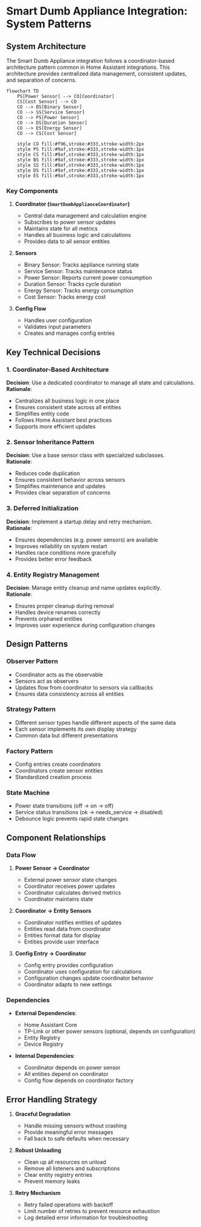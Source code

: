 # Smart Dumb Appliance Integration: System Patterns

## System Architecture

The Smart Dumb Appliance integration follows a coordinator-based architecture pattern common in Home Assistant integrations. This architecture provides centralized data management, consistent updates, and separation of concerns.

```mermaid
flowchart TD
    PS[Power Sensor] --> CO[Coordinator]
    CS[Cost Sensor] --> CO
    CO --> BS[Binary Sensor]
    CO --> SS[Service Sensor]
    CO --> PS[Power Sensor]
    CO --> DS[Duration Sensor]
    CO --> ES[Energy Sensor]
    CO --> CS[Cost Sensor]
    
    style CO fill:#f96,stroke:#333,stroke-width:2px
    style PS fill:#9af,stroke:#333,stroke-width:1px
    style CS fill:#9af,stroke:#333,stroke-width:1px
    style BS fill:#9af,stroke:#333,stroke-width:1px
    style SS fill:#9af,stroke:#333,stroke-width:1px
    style DS fill:#9af,stroke:#333,stroke-width:1px
    style ES fill:#9af,stroke:#333,stroke-width:1px
```

### Key Components

1. **Coordinator (`SmartDumbApplianceCoordinator`)**
   - Central data management and calculation engine
   - Subscribes to power sensor updates
   - Maintains state for all metrics
   - Handles all business logic and calculations
   - Provides data to all sensor entities

2. **Sensors**
   - Binary Sensor: Tracks appliance running state
   - Service Sensor: Tracks maintenance status
   - Power Sensor: Reports current power consumption
   - Duration Sensor: Tracks cycle duration
   - Energy Sensor: Tracks energy consumption
   - Cost Sensor: Tracks energy cost

3. **Config Flow**
   - Handles user configuration
   - Validates input parameters
   - Creates and manages config entries

## Key Technical Decisions

### 1. Coordinator-Based Architecture
**Decision**: Use a dedicated coordinator to manage all state and calculations.  
**Rationale**: 
- Centralizes all business logic in one place
- Ensures consistent state across all entities
- Simplifies entity code
- Follows Home Assistant best practices
- Supports more efficient updates

### 2. Sensor Inheritance Pattern
**Decision**: Use a base sensor class with specialized subclasses.  
**Rationale**:
- Reduces code duplication
- Ensures consistent behavior across sensors
- Simplifies maintenance and updates
- Provides clear separation of concerns

### 3. Deferred Initialization
**Decision**: Implement a startup delay and retry mechanism.  
**Rationale**:
- Ensures dependencies (e.g. power sensors) are available
- Improves reliability on system restart
- Handles race conditions more gracefully
- Provides better error feedback

### 4. Entity Registry Management
**Decision**: Manage entity cleanup and name updates explicitly.  
**Rationale**:
- Ensures proper cleanup during removal
- Handles device renames correctly
- Prevents orphaned entities
- Improves user experience during configuration changes

## Design Patterns

### Observer Pattern
- Coordinator acts as the observable
- Sensors act as observers
- Updates flow from coordinator to sensors via callbacks
- Ensures data consistency across all entities

### Strategy Pattern
- Different sensor types handle different aspects of the same data
- Each sensor implements its own display strategy
- Common data but different presentations

### Factory Pattern
- Config entries create coordinators
- Coordinators create sensor entities
- Standardized creation process

### State Machine
- Power state transitions (off → on → off)
- Service status transitions (ok → needs_service → disabled)
- Debounce logic prevents rapid state changes

## Component Relationships

### Data Flow

1. **Power Sensor → Coordinator**
   - External power sensor state changes
   - Coordinator receives power updates
   - Coordinator calculates derived metrics
   - Coordinator maintains state

2. **Coordinator → Entity Sensors**
   - Coordinator notifies entities of updates
   - Entities read data from coordinator
   - Entities format data for display
   - Entities provide user interface

3. **Config Entry → Coordinator**
   - Config entry provides configuration
   - Coordinator uses configuration for calculations
   - Configuration changes update coordinator behavior
   - Coordinator adapts to new settings

### Dependencies

- **External Dependencies**:
  - Home Assistant Core
  - TP-Link or other power sensors (optional, depends on configuration)
  - Entity Registry
  - Device Registry

- **Internal Dependencies**:
  - Coordinator depends on power sensor
  - All entities depend on coordinator
  - Config flow depends on coordinator factory

## Error Handling Strategy

1. **Graceful Degradation**
   - Handle missing sensors without crashing
   - Provide meaningful error messages
   - Fall back to safe defaults when necessary

2. **Robust Unloading**
   - Clean up all resources on unload
   - Remove all listeners and subscriptions
   - Clear entity registry entries
   - Prevent memory leaks

3. **Retry Mechanism**
   - Retry failed operations with backoff
   - Limit number of retries to prevent resource exhaustion
   - Log detailed error information for troubleshooting 